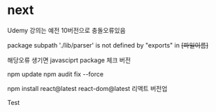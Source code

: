 # next

Udemy 강의는 예전 10버전으로 충돌오류있음 


package subpath './lib/parser' is not defined by "exports" in ~~[파일이름]~~

해당오류 생기면 javasciprt package 체크 버전

npm update
npm audit fix --force

npm install react@latest react-dom@latest
리액트 버전업

Test